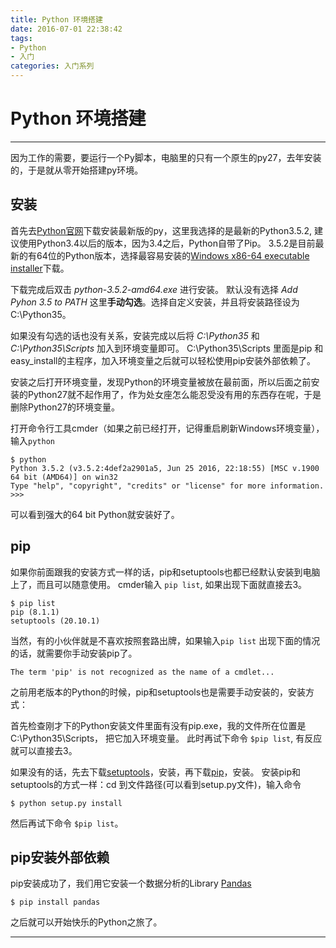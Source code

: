 ```yaml
---
title: Python 环境搭建
date: 2016-07-01 22:38:42
tags: 
- Python
- 入门
categories: 入门系列
---
```

# Python 环境搭建
---
因为工作的需要，要运行一个Py脚本，电脑里的只有一个原生的py27，去年安装的，于是就从零开始搭建py环境。
<!-- more -->
## 安装 
首先去[Python官网][2]下载安装最新版的py，这里我选择的是最新的Python3.5.2, 建议使用Python3.4以后的版本，因为3.4之后，Python自带了Pip。 3.5.2是目前最新的有64位的Python版本，选择最容易安装的[Windows x86-64 executable installer][3]下载。

下载完成后双击 *python-3.5.2-amd64.exe* 进行安装。
默认没有选择 *Add Pyhon 3.5 to PATH*  这里**手动勾选**。选择自定义安装，并且将安装路径设为 C:\Python35。

如果没有勾选的话也没有关系，安装完成以后将 *C:\Python35* 和 *C:\Python35\Scripts* 加入到环境变量即可。
C:\Python35\Scripts 里面是pip 和easy_install的主程序，加入环境变量之后就可以轻松使用pip安装外部依赖了。

安装之后打开环境变量，发现Python的环境变量被放在最前面，所以后面之前安装的Python27就不起作用了，作为处女座怎么能忍受没有用的东西存在呢，于是删除Python27的环境变量。

打开命令行工具cmder（如果之前已经打开，记得重启刷新Windows环境变量），输入`python`

```
$ python
Python 3.5.2 (v3.5.2:4def2a2901a5, Jun 25 2016, 22:18:55) [MSC v.1900 64 bit (AMD64)] on win32
Type "help", "copyright", "credits" or "license" for more information.
>>>
```
可以看到强大的64 bit Python就安装好了。

## pip 
如果你前面跟我的安装方式一样的话，pip和setuptools也都已经默认安装到电脑上了，而且可以随意使用。
cmder输入 `pip list`, 如果出现下面就直接去3。
```
$ pip list
pip (8.1.1)
setuptools (20.10.1)
```
当然，有的小伙伴就是不喜欢按照套路出牌，如果输入`pip list` 出现下面的情况的话，就需要你手动安装pip了。
```
The term 'pip' is not recognized as the name of a cmdlet...
```
之前用老版本的Python的时候，pip和setuptools也是需要手动安装的，安装方式：

首先检查刚才下的Python安装文件里面有没有pip.exe，我的文件所在位置是C:\Python35\Scripts， 把它加入环境变量。
此时再试下命令 `$pip list`, 有反应就可以直接去3。

如果没有的话，先去下载[setuptools][4]，安装，再下载[pip][5]，安装。
安装pip和setuptools的方式一样：cd 到文件路径(可以看到setup.py文件)，输入命令
```
$ python setup.py install
```
然后再试下命令 `$pip list`。
## pip安装外部依赖
pip安装成功了，我们用它安装一个数据分析的Library [Pandas][6]
```
$ pip install pandas
```
之后就可以开始快乐的Python之旅了。

---


  [1]: https://www.python.org/static/img/python-logo.png
  [2]: https://www.python.org/downloads/
  [3]: https://www.python.org/ftp/python/3.5.2/python-3.5.2-amd64.exe
  [4]: https://pypi.python.org/packages/89/86/ab1bf3a2550dcf43e2f5e77d72e9edb53dc701e78cbf07ef88ff8a08333e/setuptools-23.1.0.zip#md5=6125a9e3baeaae26f72b257a5defdc62
  [5]: https://pypi.python.org/packages/e7/a8/7556133689add8d1a54c0b14aeff0acb03c64707ce100ecd53934da1aa13/pip-8.1.2.tar.gz#md5=87083c0b9867963b29f7aba3613e8f4a
  [6]: http://pandas.pydata.org/